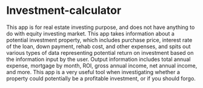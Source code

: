 # Investment-calculator
This app is for real estate investing purpose, and does not have anything to do with equity investing market. This app takes information about a potential investment property, which includes purchase price, interest rate of the loan, down payment, rehab cost, and other expenses, and spits out various types of data representing potential return on investment based on the information input by the user. Output information includes total annual expense, mortgage by month, ROI, gross annual income, net annual income, and more. This app is a very useful tool when investigating whether a property could potentially be a profitable investment, or if you should forgo.
